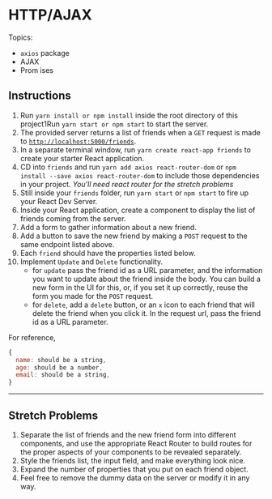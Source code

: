 # HTTP/AJAX

Topics:

* `axios` package
* AJAX
* Prom ises
   
## Instructions

1.  Run `yarn install or npm install` inside the root directory of this project1Run `yarn start or npm start` to start the server.
1.  The provided server returns a list of friends when a `GET` request is made to [`http://localhost:5000/friends`](http://localhost:5000/friends).
1.  In a separate terminal window, run `yarn create react-app friends` to create your starter React application.
1.  CD into `friends` and run `yarn add axios react-router-dom` or `npm install --save axios react-router-dom` to include those dependencies in your project. _You'll need react router for the stretch problems_
1.  Still inside your `friends` folder, run `yarn start` or `npm start` to fire up your React Dev Server.
1.  Inside your React application, create a component to display the list of friends coming from the server.
1.  Add a form to gather information about a new friend.
1.  Add a button to save the new friend by making a `POST` request to the same endpoint listed above.
1.  Each `friend` should have the properties listed below.
1.  Implement `Update` and `Delete` functionality.
    * for `update` pass the friend id as a URL parameter, and the information you want to update about the friend inside the body. You can build a new form in the UI for this, or, if you set it up correctly, reuse the form you made for the `POST` request.
    * for `delete`, add a `delete` button, or an `x` icon to each friend that will delete the friend when you click it. In the request url, pass the friend id as a URL parameter.

For reference, 
```js
{
  name: should be a string,
  age: should be a number,
  email: should be a string,
}
```

---

## Stretch Problems

1.  Separate the list of friends and the new friend form into different components, and use the appropriate React Router to build routes for the proper aspects of your components to be revealed separately.
1.  Style the friends list, the input field, and make everything look nice.
1.  Expand the number of properties that you put on each friend object.
1.  Feel free to remove the dummy data on the server or modify it in any way.
